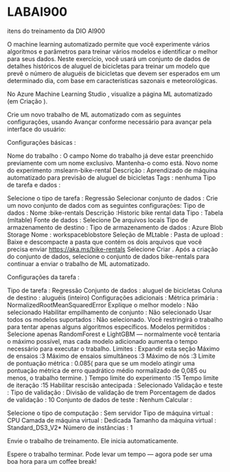 # LABAI900
itens do treinamento da DIO AI900

O machine learning automatizado permite que você experimente vários algoritmos e parâmetros para treinar vários modelos e identificar o melhor para seus dados. Neste exercício, você usará um conjunto de dados de detalhes históricos de aluguel de bicicletas para treinar um modelo que prevê o número de aluguéis de bicicletas que devem ser esperados em um determinado dia, com base em características sazonais e meteorológicas.

No Azure Machine Learning Studio , visualize a página ML automatizado (em Criação ).

Crie um novo trabalho de ML automatizado com as seguintes configurações, usando Avançar conforme necessário para avançar pela interface do usuário:

Configurações básicas :

Nome do trabalho : O campo Nome do trabalho já deve estar preenchido previamente com um nome exclusivo. Mantenha-o como está.
Novo nome do experimento :mslearn-bike-rental
Descrição : Aprendizado de máquina automatizado para previsão de aluguel de bicicletas
Tags : nenhuma
Tipo de tarefa e dados :

Selecione o tipo de tarefa : Regressão
Selecionar conjunto de dados : Crie um novo conjunto de dados com as seguintes configurações:
Tipo de dados :
Nome :bike-rentals
Descrição :Historic bike rental data
Tipo : Tabela (mltable)
Fonte de dados :
Selecione De arquivos locais
Tipo de armazenamento de destino :
Tipo de armazenamento de dados : Azure Blob Storage
Nome : workspaceblobstore
Seleção de MLtable :
Pasta de upload : Baixe e descompacte a pasta que contém os dois arquivos que você precisa enviar https://aka.ms/bike-rentals
Selecione Criar . Após a criação do conjunto de dados, selecione o conjunto de dados bike-rentals para continuar a enviar o trabalho de ML automatizado.

Configurações da tarefa :

Tipo de tarefa : Regressão
Conjunto de dados : aluguel de bicicletas
Coluna de destino : aluguéis (inteiro)
Configurações adicionais :
Métrica primária : NormalizedRootMeanSquaredError
Explique o melhor modelo : Não selecionado
Habilitar empilhamento de conjunto : Não selecionado
Usar todos os modelos suportados : Não selecionado. Você restringirá o trabalho para tentar apenas alguns algoritmos específicos.
Modelos permitidos : Selecione apenas RandomForest e LightGBM — normalmente você tentaria o máximo possível, mas cada modelo adicionado aumenta o tempo necessário para executar o trabalho.
Limites : Expandir esta seção
Máximo de ensaios :3
Máximo de ensaios simultâneos :3
Máximo de nós :3
Limite de pontuação métrica : 0.085( para que se um modelo atingir uma pontuação métrica de erro quadrático médio normalizado de 0,085 ou menos, o trabalho termine. )
Tempo limite do experimento :15
Tempo limite de iteração :15
Habilitar rescisão antecipada : Selecionado
Validação e teste :
Tipo de validação : Divisão de validação de trem
Porcentagem de dados de validação : 10
Conjunto de dados de teste : Nenhum
Calcular :

Selecione o tipo de computação : Sem servidor
Tipo de máquina virtual : CPU
Camada de máquina virtual : Dedicada
Tamanho da máquina virtual : Standard_DS3_V2*
Número de instâncias : 1


Envie o trabalho de treinamento. Ele inicia automaticamente.

Espere o trabalho terminar. Pode levar um tempo — agora pode ser uma boa hora para um coffee break!
